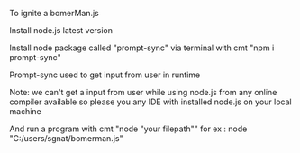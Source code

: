 To ignite a bomerMan.js

Install node.js latest version

Install node package called "prompt-sync" via terminal with cmt "npm i prompt-sync"

Prompt-sync used to get input from user in runtime

Note: we can't get a input from user while using node.js from any online compiler available so please you any IDE with installed node.js on your local machine

And run a program with cmt "node "your filepath""  for ex : node "C:/users/sgnat/bomerman.js"


